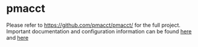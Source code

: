 # pmacct

Please refer to https://github.com/pmacct/pmacct/ for the full project. Important documentation and configuration information can be found [here](https://github.com/pmacct/pmacct/blob/master/CONFIG-KEYS) and [here]()
